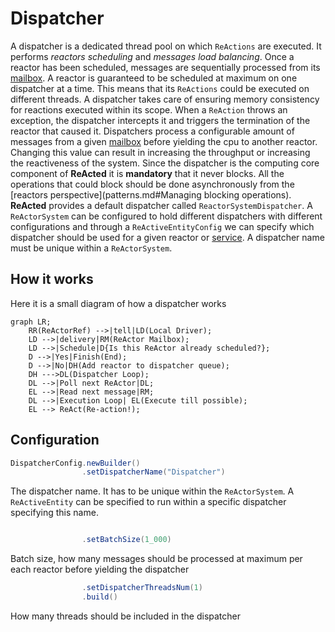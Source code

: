 # Dispatcher 

A dispatcher is a dedicated thread pool on which `ReActions` are executed. It performs *reactors scheduling* and 
*messages load balancing*. Once a reactor has been scheduled, messages are sequentially processed from its [mailbox](mailboxes.md).
A reactor is guaranteed to be scheduled at maximum on one dispatcher at a time. This means that its `ReActions` could
be executed on different threads. A dispatcher takes care of ensuring memory consistency for reactions executed within
its scope. When a `ReAction` throws an exception, the dispatcher intercepts it and triggers the termination of the reactor
that caused it. Dispatchers process a configurable amount of messages from a given [mailbox](mailboxes.md) before yielding the
cpu to another reactor. Changing this value can result in increasing the throughput or increasing the reactiveness
of the system.
Since the dispatcher is the computing core component of **ReActed** it is **mandatory** that it never blocks.
All the operations that could block should be done asynchronously from the [reactors perspective](patterns.md#Managing blocking operations).
**ReActed** provides a default dispatcher called `ReactorSystemDispatcher`. A `ReActorSystem` can be configured to hold
different dispatchers with different configurations and through a `ReActiveEntityConfig` we can specify which dispatcher
should be used for a given reactor or [service](services.md). A dispatcher name must be unique within a `ReActorSystem`.

## How it works

Here it is a small diagram of how a dispatcher works

```mermaid
graph LR;
    RR(ReActorRef) -->|tell|LD(Local Driver);
    LD -->|delivery|RM(ReActor Mailbox);
    LD -->|Schedule|D{Is this ReActor already scheduled?};
    D -->|Yes|Finish(End); 
    D -->|No|DH(Add reactor to dispatcher queue);
    DH --->DL(Dispatcher Loop);
    DL -->|Poll next ReActor|DL;
    EL -->|Read next message|RM;
    DL -->|Execution Loop| EL(Execute till possible);
    EL --> ReAct(Re-action!);
```


## Configuration

```java
DispatcherConfig.newBuilder()
                .setDispatcherName("Dispatcher")
```
The dispatcher name. It has to be unique within the `ReActorSystem`. A `ReActiveEntity` can be specified to run within
a specific dispatcher specifying this name.
```java

                .setBatchSize(1_000)
```
Batch size, how many messages should be processed at maximum per each reactor before yielding the dispatcher
```java
                .setDispatcherThreadsNum(1)
                .build()
```
How many threads should be included in the dispatcher



